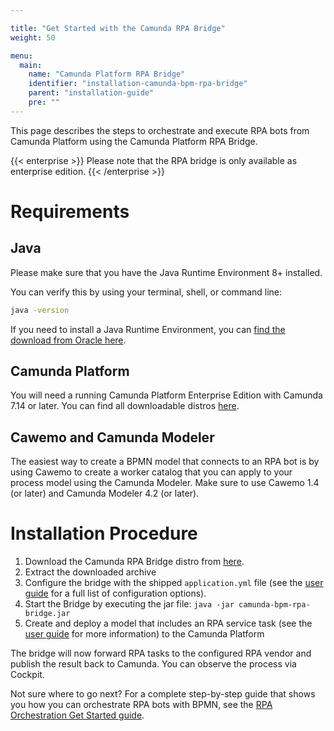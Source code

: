 ```yaml
---

title: "Get Started with the Camunda RPA Bridge"
weight: 50

menu:
  main:
    name: "Camunda Platform RPA Bridge"
    identifier: "installation-camunda-bpm-rpa-bridge"
    parent: "installation-guide"
    pre: ""
---
```


This page describes the steps to orchestrate and execute RPA bots from Camunda Platform using the Camunda Platform RPA Bridge.

{{< enterprise >}}
  Please note that the RPA bridge is only available as enterprise edition.
{{< /enterprise >}}

# Requirements

## Java
Please make sure that you have the Java Runtime Environment 8+ installed.

You can verify this by using your terminal, shell, or command line:

```sh
java -version
```
If you need to install a Java Runtime Environment, you can [find the download from Oracle here](https://www.oracle.com/java/technologies/javase-downloads.html).

## Camunda Platform
You will need a running Camunda Platform Enterprise Edition with Camunda 7.14 or later. You can find all downloadable distros [here](https://downloads.camunda.cloud/enterprise-release/camunda-bpm/).

## Cawemo and Camunda Modeler
The easiest way to create a BPMN model that connects to an RPA bot is by using Cawemo to create a worker catalog that you can apply to your process model using the Camunda Modeler. Make sure to use Cawemo 1.4 (or later) and Camunda Modeler 4.2 (or later).

# Installation Procedure
1. Download the Camunda RPA Bridge distro from [here](https://downloads.camunda.cloud/enterprise-release/camunda-bpm/rpa/).
1. Extract the downloaded archive
1. Configure the bridge with the shipped `application.yml` file (see the [user guide](../../user-guide/camunda-bpm-rpa-bridge.md#camunda-bpm-rpa-bridge-configuration) for a full list of configuration options).
1. Start the Bridge by executing the jar file: `java -jar camunda-bpm-rpa-bridge.jar`
1. Create and deploy a model that includes an RPA service task (see the [user guide](../../user-guide/camunda-bpm-rpa-bridge.md#set-up-an-rpa-task) for more information) to the Camunda Platform

The bridge will now forward RPA tasks to the configured RPA vendor and publish the result back to Camunda. You can observe the process via Cockpit.

Not sure where to go next? For a complete step-by-step guide that shows you how you can orchestrate RPA bots with BPMN, see the [RPA Orchestration Get Started guide](https://docs.camunda.org/get-started/rpa/).
